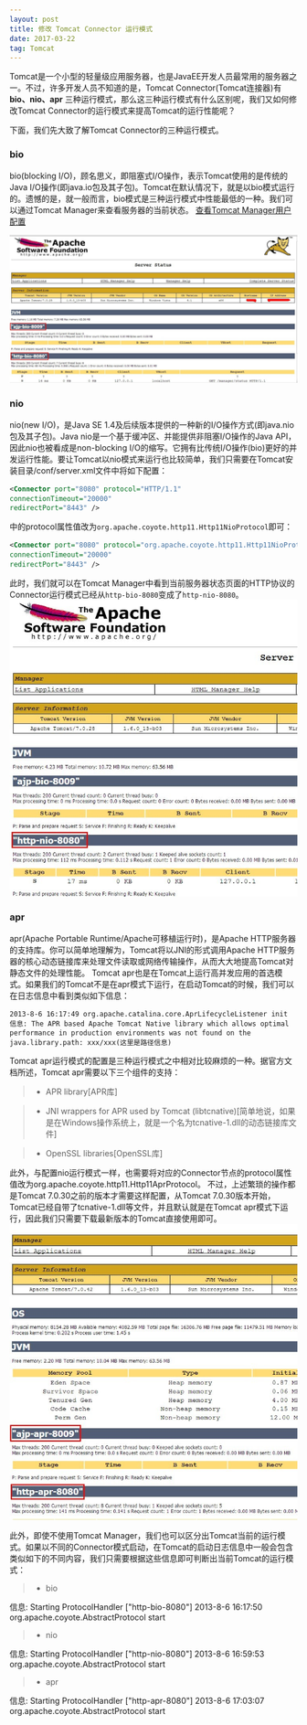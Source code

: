 ```yaml
---
layout: post
title: 修改 Tomcat Connector 运行模式
date: 2017-03-22
tag: Tomcat
---
```


Tomcat是一个小型的轻量级应用服务器，也是JavaEE开发人员最常用的服务器之一。不过，许多开发人员不知道的是，Tomcat Connector(Tomcat连接器)有 **bio、nio、apr** 三种运行模式，那么这三种运行模式有什么区别呢，我们又如何修改Tomcat Connector的运行模式来提高Tomcat的运行性能呢？

下面，我们先大致了解Tomcat Connector的三种运行模式。

### bio
bio(blocking I/O)，顾名思义，即阻塞式I/O操作，表示Tomcat使用的是传统的Java I/O操作(即java.io包及其子包)。Tomcat在默认情况下，就是以bio模式运行的。遗憾的是，就一般而言，bio模式是三种运行模式中性能最低的一种。我们可以通过Tomcat Manager来查看服务器的当前状态。
[查看Tomcat Manager用户配置](https://pnoker.github.io/2017/03/Tomcat_Manager用户配置/)

![](/images/posts/tomcat/tomcat-status-bio.png)


### nio
nio(new I/O)，是Java SE 1.4及后续版本提供的一种新的I/O操作方式(即java.nio包及其子包)。Java nio是一个基于缓冲区、并能提供非阻塞I/O操作的Java API，因此nio也被看成是non-blocking I/O的缩写。它拥有比传统I/O操作(bio)更好的并发运行性能。要让Tomcat以nio模式来运行也比较简单，我们只需要在Tomcat安装目录/conf/server.xml文件中将如下配置：
```xml
<Connector port="8080" protocol="HTTP/1.1"
connectionTimeout="20000"
redirectPort="8443" />
```
中的protocol属性值改为```org.apache.coyote.http11.Http11NioProtocol```即可：
```xml
<Connector port="8080" protocol="org.apache.coyote.http11.Http11NioProtocol"
connectionTimeout="20000"
redirectPort="8443" />
```
此时，我们就可以在Tomcat Manager中看到当前服务器状态页面的HTTP协议的Connector运行模式已经从```http-bio-8080```变成了```http-nio-8080```。
![](/images/posts/tomcat/tomcat-status-nio.png)


### apr
apr(Apache Portable Runtime/Apache可移植运行时)，是Apache HTTP服务器的支持库。你可以简单地理解为，Tomcat将以JNI的形式调用Apache HTTP服务器的核心动态链接库来处理文件读取或网络传输操作，从而大大地提高Tomcat对静态文件的处理性能。 Tomcat apr也是在Tomcat上运行高并发应用的首选模式。如果我们的Tomcat不是在apr模式下运行，在启动Tomcat的时候，我们可以在日志信息中看到类似如下信息：
```log
2013-8-6 16:17:49 org.apache.catalina.core.AprLifecycleListener init
信息: The APR based Apache Tomcat Native library which allows optimal performance in production environments was not found on the java.library.path: xxx/xxx(这里是路径信息)
```
Tomcat apr运行模式的配置是三种运行模式之中相对比较麻烦的一种。据官方文档所述，Tomcat apr需要以下三个组件的支持：

>- APR library[APR库]

>- JNI wrappers for APR used by Tomcat (libtcnative)[简单地说，如果是在Windows操作系统上，就是一个名为tcnative-1.dll的动态链接库文件]

>- OpenSSL libraries[OpenSSL库]

此外，与配置nio运行模式一样，也需要将对应的Connector节点的protocol属性值改为org.apache.coyote.http11.Http11AprProtocol。 不过，上述繁琐的操作都是Tomcat 7.0.30之前的版本才需要这样配置，从Tomcat 7.0.30版本开始，Tomcat已经自带了tcnative-1.dll等文件，并且默认就是在Tomcat apr模式下运行，因此我们只需要下载最新版本的Tomcat直接使用即可。
![](/images/posts/tomcat/tomcat-status-apr.png)

此外，即使不使用Tomcat Manager，我们也可以区分出Tomcat当前的运行模式。如果以不同的Connector模式启动，在Tomcat的启动日志信息中一般会包含类似如下的不同内容，我们只需要根据这些信息即可判断出当前Tomcat的运行模式：
>- bio

信息: Starting ProtocolHandler ["http-bio-8080"] 2013-8-6 16:17:50 org.apache.coyote.AbstractProtocol start
>- nio

信息: Starting ProtocolHandler ["http-nio-8080"] 2013-8-6 16:59:53 org.apache.coyote.AbstractProtocol start
>- apr

信息: Starting ProtocolHandler ["http-apr-8080"] 2013-8-6 17:03:07 org.apache.coyote.AbstractProtocol start